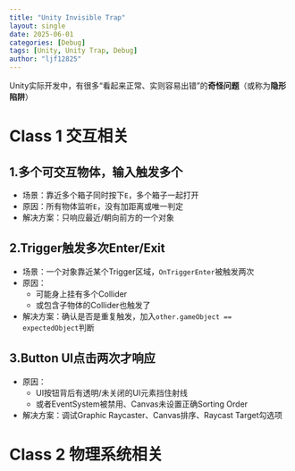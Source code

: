 ```yaml
---
title: "Unity Invisible Trap"
layout: single
date: 2025-06-01
categories: [Debug]
tags: [Unity, Unity Trap, Debug]
author: "ljf12825"
---
```

Unity实际开发中，有很多“看起来正常、实则容易出错”的**奇怪问题**（或称为**隐形陷阱**）

# Class 1 交互相关
## 1.多个可交互物体，输入触发多个
- 场景：靠近多个箱子同时按下`E`，多个箱子一起打开
- 原因：所有物体监听`E`，没有加距离或唯一判定
- 解决方案：只响应最近/朝向前方的一个对象

## 2.Trigger触发多次Enter/Exit
- 场景：一个对象靠近某个Trigger区域，`OnTriggerEnter`被触发两次
- 原因：
  - 可能身上挂有多个Collider
  - 或包含子物体的Collider也触发了
- 解决方案：确认是否是重复触发，加入`other.gameObject == expectedObject`判断

## 3.Button UI点击两次才响应
- 原因：
  - UI按钮背后有透明/未关闭的UI元素挡住射线
  - 或者EventSystem被禁用、Canvas未设置正确Sorting Order
- 解决方案：调试Graphic Raycaster、Canvas排序、Raycast Target勾选项

# Class 2 物理系统相关

